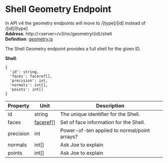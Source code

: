 # Shell Geometry Endpoint

In API v4 the geometry endpoints will move to /[type]/[id] instead of /[id]/[type]  
**Address**: http://\<server\>/v3/nc/geometry/{id}/shell  
**Definition**: [geometry.js](https://github.com/steptools/NC.js/blob/master/src/server/api/v3/geometry.js)  

The Shell Geometry endpoint provides a full shell for the given ID.  

**Shell**:

    {
      'id': string,
      'faces': faceref[],
      'precision': int,
      'normals': int[],
      'points': int[]
    }

Property|Unit|Description
---|---|---
id|string| The unique identifier for the Shell.
faces|[faceref](Face-reference.md)[]| Set of face information for the Shell.
precision|int| Power-of-ten applied to normal/point arrays?
normals|int[]| Ask Joe to explain
points|int[]| Ask Joe to explain
